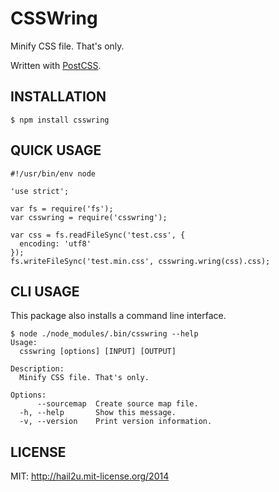 CSSWring
========

Minify CSS file. That's only.

Written with [PostCSS][1].


INSTALLATION
------------

    $ npm install csswring


QUICK USAGE
-----------

    #!/usr/bin/env node
    
    'use strict';
    
    var fs = require('fs');
    var csswring = require('csswring');
    
    var css = fs.readFileSync('test.css', {
      encoding: 'utf8'
    });
    fs.writeFileSync('test.min.css', csswring.wring(css).css);


CLI USAGE
---------

This package also installs a command line interface.

    $ node ./node_modules/.bin/csswring --help
    Usage:
      csswring [options] [INPUT] [OUTPUT]
    
    Description:
      Minify CSS file. That's only.
    
    Options:
          --sourcemap  Create source map file.
      -h, --help       Show this message.
      -v, --version    Print version information.


LICENSE
-------

MIT: http://hail2u.mit-license.org/2014


[1]: https://github.com/ai/postcss
